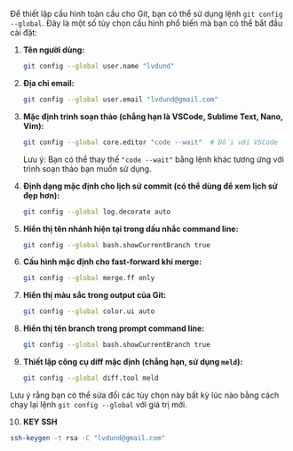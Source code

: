 Để thiết lập cấu hình toàn cầu cho Git, bạn có thể sử dụng lệnh `git config --global`. Đây là một số tùy chọn cấu hình phổ biến mà bạn có thể bắt đầu cài đặt:

1. **Tên người dùng:**
   ```bash
   git config --global user.name "lvdund"
   ```

2. **Địa chỉ email:**
   ```bash
   git config --global user.email "lvdund@gmail.com"
   ```

3. **Mặc định trình soạn thảo (chẳng hạn là VSCode, Sublime Text, Nano, Vim):**
   ```bash
   git config --global core.editor "code --wait"  # Đối với VSCode
   ```

   Lưu ý: Bạn có thể thay thế `"code --wait"` bằng lệnh khác tương ứng với trình soạn thảo bạn muốn sử dụng.

4. **Định dạng mặc định cho lịch sử commit (có thể dùng để xem lịch sử đẹp hơn):**
   ```bash
   git config --global log.decorate auto
   ```

5. **Hiển thị tên nhánh hiện tại trong dấu nhắc command line:**
   ```bash
   git config --global bash.showCurrentBranch true
   ```

6. **Cấu hình mặc định cho fast-forward khi merge:**
   ```bash
   git config --global merge.ff only
   ```

7. **Hiển thị màu sắc trong output của Git:**
   ```bash
   git config --global color.ui auto
   ```

8. **Hiển thị tên branch trong prompt command line:**
   ```bash
   git config --global bash.showCurrentBranch true
   ```

9. **Thiết lập công cụ diff mặc định (chẳng hạn, sử dụng `meld`):**
   ```bash
   git config --global diff.tool meld
   ```

Lưu ý rằng bạn có thể sửa đổi các tùy chọn này bất kỳ lúc nào bằng cách chạy lại lệnh `git config --global` với giá trị mới.

10. **KEY SSH**
   ```bash
   ssh-keygen -t rsa -C "lvdund@gmail.com"
   ```
